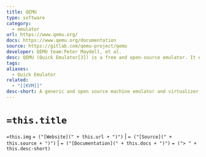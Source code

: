 ```yaml
---
title: QEMU
type: software
category:
  - emulator
url: https://www.qemu.org/
docs: https://www.qemu.org/documentation
source: https://gitlab.com/qemu-project/qemu
developer: QEMU team:Peter Maydell, et al.
desc: QEMU (Quick Emulator[3]) is a free and open-source emulator. It emulates a computer's processor through dynamic binary translation and provides a set of different hardware and device models for the machine, enabling it to run a variety of guest operating systems. It can interoperate with Kernel-based Virtual Machine (KVM) to run virtual machines at near-native speed. QEMU can also do emulation for user-level processes, allowing applications compiled for one architecture to run on another.[4]QEMU supports the emulation of various architectures, including x86, ARM, PowerPC, RISC-V, and others.
tags: 
aliases:
  - Quick Emulator
related:
  - "[[KVM]]"
desc-short: A generic and open source machine emulator and virtualizer
---
```

# `=this.title`

`=this.img` `= ("[Website](" + this.url + ")")` |  `= ("[Source](" + this.source + ")")` | `= ("[Documentation](" + this.docs + ")")`
`= ("> " + this.desc-short)`
